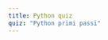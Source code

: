 ```yaml
---
title: Python quiz
quiz: "Python primi passi"
---
```


<div class="p-5" id="quiz-content">
</div>

<script>
    quizStart('./questions.json', 'quiz-content');
</script>